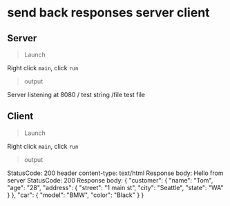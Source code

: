 # send back responses server client

## Server

> Launch

Right click `main`, click `run`

> output

Server listening at 8080
/
test string
/file
test file

## Client

> Launch

Right click `main`, click `run`

> output

StatusCode: 200
header content-type: text/html
Response body: Hello from server
StatusCode: 200
Response body: {
  "customer":
  {
    "name": "Tom",
    "age": "28",
    "address": {
      "street": "1 main st",
      "city": "Seattle",
      "state": "WA"
    }
  },
  "car":
  {
    "model": "BMW",
    "color": "Black"
  }
}

